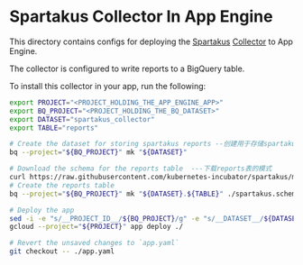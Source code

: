 # Spartakus Collector In App Engine

This directory contains configs for deploying the [Spartakus](https://github.com/kubernetes-incubator/spartakus)
[Collector](https://github.com/kubernetes-incubator/spartakus/blob/master/cmd/spartakus/collector.go) to App Engine.

The collector is configured to write reports to a BigQuery table.

To install this collector in your app, run the following:

```sh
export PROJECT="<PROJECT_HOLDING_THE_APP_ENGINE_APP>"
export BQ_PROJECT="<PROJECT_HOLDING_THE_BQ_DATASET>"
export DATASET="spartakus_collector"
export TABLE="reports"

# Create the dataset for storing spartakus reports --创建用于存储spartakus报告的数据集
bq --project="${BQ_PROJECT}" mk "${DATASET}"

# Download the schema for the reports table  ---下载reports表的模式
curl https://raw.githubusercontent.com/kubernetes-incubator/spartakus/master/pkg/database/bigquery.schema.json -o spartakus.schema.json
# Create the reports table
bq --project="${BQ_PROJECT}" mk "${DATASET}.${TABLE}" ./spartakus.schema.json 

# Deploy the app
sed -i -e "s/__PROJECT_ID__/${BQ_PROJECT}/g" -e "s/__DATASET__/${DATASET}/g" -e "s/__TABLE__/${TABLE}/g" ./app.yaml
gcloud --project="${PROJECT}" app deploy ./

# Revert the unsaved changes to `app.yaml`
git checkout -- ./app.yaml
```
